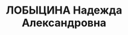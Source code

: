 ---
title: ЛОБЫЦИНА Надежда Александровна
description: "Род. в 1902, г. Киев, русская, обр.: незаконченное высшее, б/п. Мединститут,\
  \ библиотекарь \n  Арестована 08.02.1937. Обв. по ст. 58-8, 58-11. Приговор: к лишению\
  \ свободы на 10 лет. \n  Реабилитирована 24.12.1957"
---